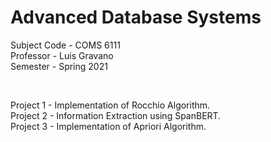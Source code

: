 # Advanced Database Systems

Subject Code - COMS 6111 <br />
Professor - Luis Gravano <br />
Semester - Spring 2021 <br />

<br />

Project 1 - Implementation of Rocchio Algorithm. <br />
Project 2 - Information Extraction using SpanBERT. <br />
Project 3 - Implementation of Apriori Algorithm.
